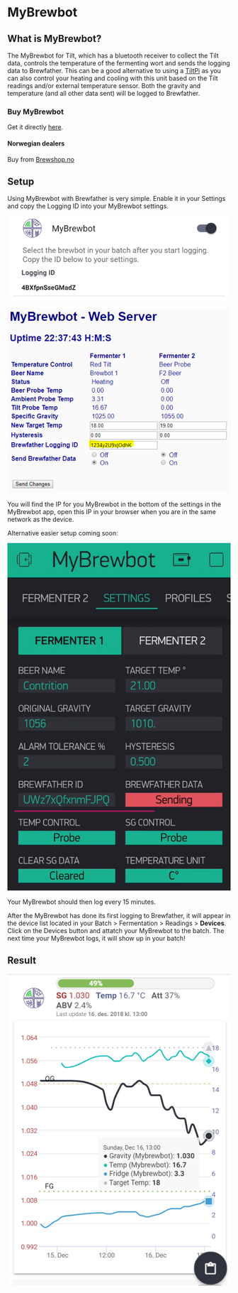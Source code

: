 # MyBrewbot

## What is MyBrewbot?

The MyBrewbot for Tilt, which has a bluetooth receiver to collect the Tilt data, controls the temperature of the fermenting wort and sends the logging data to Brewfather. This can be a good alternative to using a [TiltPi](tilt-hydrometer.md#tiltpi-setup) as you can also control your heating and cooling with this unit based on the Tilt readings and/or external temperature sensor. Both the gravity and temperature \(and all other data sent\) will be logged to Brewfather.

### Buy MyBrewbot

Get it directly [here](https://www.mybrewbot.com/).

#### Norwegian dealers

Buy from [Brewshop.no](https://brewshop.no/produkt/utstyr/maleutstyr/mybrewbot-for-tilt-temperaturkontroller)

## Setup

Using MyBrewbot with Brewfather is very simple. Enable it in your Settings and copy the Logging ID into your MyBrewbot settings.

![1. Enable MyBrewbot in Brewfather](../.gitbook/assets/image%20%2823%29.png)

![2. Copy the Logging ID into the Brewfather Logging ID field in the MyBrewbot web config](../.gitbook/assets/image%20%2812%29.png)

You will find the IP for you MyBrewbot in the bottom of the settings in the MyBrewbot app, open this IP in your browser when you are in the same network as the device.

Alternative easier setup coming soon:

![3. Alternative setup in the new MyBrewbot app \(due for release soon\)](../.gitbook/assets/image%20%2831%29.png)

Your MyBrewbot should then log every 15 minutes.

After the MyBrewbot has done its first logging to Brewfather, it will appear in the device list located in your Batch &gt; Fermentation &gt; Readings &gt; **Devices**. Click on the Devices button and attatch your MyBrewbot to the batch. The next time your MyBrewbot logs, it will show up in your batch!

## Result

![MyBrewBot with Tilt attached](../.gitbook/assets/image%20%282%29.png)


